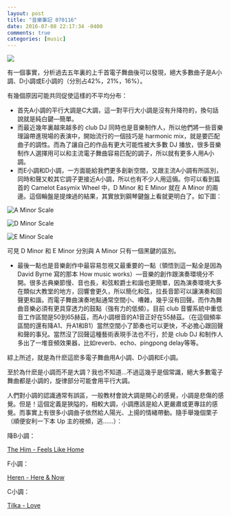 ```yaml
---
layout: post
title: "音樂筆記 070116"
date: 2016-07-08 22:17:34 -0400
comments: true
categories: [music]
---
```

![](https://cloud.githubusercontent.com/assets/480759/16710021/56c13cfc-45ef-11e6-96e7-f886154a8b8f.jpg)

有一個事實，分析過去五年裏的上千首電子舞曲後可以發現，絕大多數曲子是A小調、D小調或E小調的（分別占42%，21%，16%）。

有幾個原因可能共同促使這樣的不平均分布：

<!--more-->
- 首先A小調的平行大調是C大調，這一對平行大小調是沒有升降符的，換句話說就是純白鍵—簡單。
- 而最近幾年裏越來越多的 club DJ 同時也是音樂制作人，所以他們將一些音樂理論帶進現場的表演中，開始流行的一個技巧是 harmonic mix，就是要匹配曲子的調性。而為了讓自己的作品有更大可能性被大多數 DJ 播放，很多音樂制作人選擇用可以和主流電子舞曲容易匹配的調子，所以就有更多人用A小調。
- 而E小調和D小調，一方面能給我們更多創新空間，又跟主流A小調有所區別，同時和聲又較其它調子更接近A小調，所以也有不少人用這倆。你可以看到篇首的 Camelot Easymix Wheel 中，D Minor 和 E Minor 就在 A Minor 的兩邊。這個輪盤是提煉過的結果，其實放到鋼琴鍵盤上看就更明白了。如下圖：

![A Minor Scale](https://cloud.githubusercontent.com/assets/480759/16710068/9e98bf68-45f0-11e6-93af-a0f1fb1e7486.png)

![D Minor Scale](https://cloud.githubusercontent.com/assets/480759/16710086/11084d7a-45f1-11e6-80c9-36602bf0f391.png)

![E Minor Scale](https://cloud.githubusercontent.com/assets/480759/16710087/165f4b5c-45f1-11e6-9b88-635b6ab051db.png)

可見 D Minor 和 E Minor 分別與 A Minor 只有一個黑鍵的區別。

- 最後一點也是音樂創作中最容易忽視又最重要的一點（領悟到這一點全是因為 David Byrne 寫的那本 How music works）—音樂的創作跟演奏環境分不開。很多古典樂節慢、音也長，和弦較爵士和諧也更簡單，因為演奏環境大多在類似大教堂的地方，回響會更久，所以簡化和弦，拉長音節可以讓演奏和回聲更和諧。而電子舞曲演奏地點通常空間小、嘈雜，幾乎沒有回聲。而作為舞曲音樂必須有更具穿透力的鼓點（強有力的低頻）。目前 club 音響系統中重低音工作區間是50到65赫茲，而A小調根音的A1音正好在55赫茲。（在這個頻率區間的還有降A1、升A1和B1）當然空間小了節奏也可以更快，不必擔心跟回聲和聲的事兒。當然沒了回聲這種藝術表現手法也不行，於是 club DJ 和制作人多出了一堆音頻效果器，比如reverb、echo、pingpong delay等等。

綜上所述，就是為什麽這麽多電子舞曲用A小調、D小調和E小調。

至於為什麽是小調而不是大調？我也不知道…不過這幾乎是個常識，絕大多數電子舞曲都是小調的，旋律部分可能會用平行大調。

人們對小調的認識通常有誤區，一般教材會說大調是開心的感覺，小調是悲傷的感覺。但是！這個定義是狹隘的，相較大調，小調應該是給人更嚴肅或更專註的感覺。而事實上有很多小調曲子依然給人陽光、上揚的情緒帶動。隨手舉幾個栗子（順便安利一下本 Up 主的視頻，逃……）：

降B小調：

[The Him - Feels Like Home](http://www.bilibili.com/video/av5232799)

F小調：

[Heren - Here & Now](http://www.bilibili.com/video/av5205694)

C小調：

[Tilka - Love](http://www.bilibili.com/video/av5220294)
